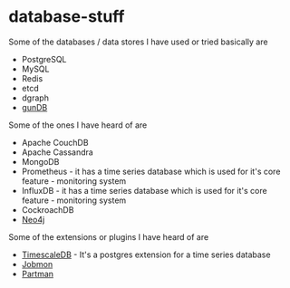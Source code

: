 # database-stuff

Some of the databases / data stores I have used or tried basically are 

- PostgreSQL
- MySQL
- Redis
- etcd
- dgraph
- [gunDB](http://gun.js.org/)

Some of the ones I have heard of are

- Apache CouchDB
- Apache Cassandra
- MongoDB
- Prometheus - it has a time series database which is used for it's core feature - monitoring system
- InfluxDB - it has a time series database which is used for it's core feature - monitoring system
- CockroachDB
- [Neo4j](https://neo4j.com)

Some of the extensions or plugins I have heard of are

- [TimescaleDB](https://www.timescale.com/) - It's a postgres extension for a time series database
- [Jobmon](https://github.com/omniti-labs/pg_jobmon)
- [Partman](https://github.com/pgpartman/pg_partman)

